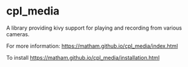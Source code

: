 # cpl_media

A library providing kivy support for playing and recording from
various cameras.

For more information: https://matham.github.io/cpl_media/index.html

To install https://matham.github.io/cpl_media/installation.html
